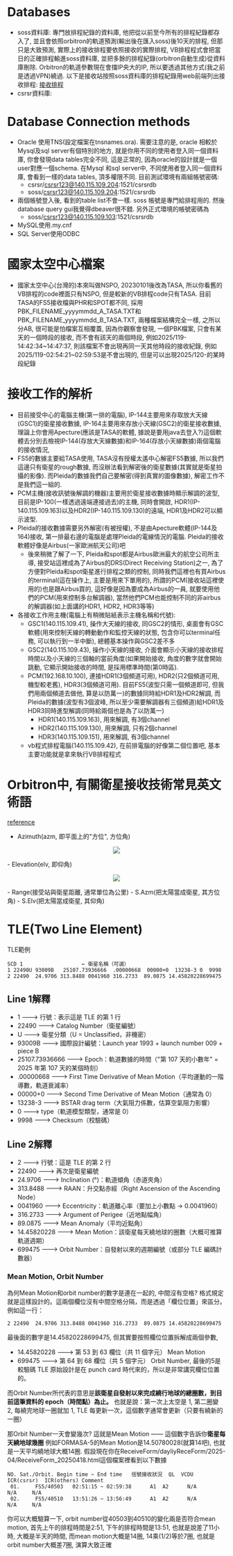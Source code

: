 # Databases
  - soss資料庫: 專門放排程紀錄的資料庫, 他把從以前至今所有的排程紀錄都存入了, 並且會依照orbitron的軌道預測(輸出後在匯入soss)後10天的排程, 但那只是大致預測, 實際上的接收排程要依照接收的實際排程, VB排程程式會把當日的正確排程輸進soss資料庫, 並把多餘的排程紀錄(orbitron自動生成)從資料庫刪除. Orbitron的軌道參數現在會擋IP央大的IP, 所以要透過其他方式(我之前是透過VPN)繞過.  以下是接收站按照soss資料庫的排程紀錄用web前端列出接收排程: [接收排程](http://140.115.109.136/Web/Schedule/Default.aspx)
  - csrsr資料庫:

# Database Connection methods
  - Oracle 使用TNS(設定檔案在tnsnames.ora). 需要注意的是, oracle 相較於Mysql及sql server有個特別的地方, 就是你用不同的使用者登入同一個資料庫, 你會發現data tables完全不同, 這是正常的, 因為oracle的設計就是一個user對應一個schema. 在Mysql 和sql server中, 不同使用者登入同一個資料庫, 會看到一樣的data tables, 頂多權限不同. 目前測試環境有兩組帳號密碼: 
    - csrsr/csrsr123@140.115.109.204:1521/csrsrdb 
    - soss/csrsr123@140.115.109.204:1521/csrsrdb 
  - 兩個帳號登入後, 看到的table list不會一樣. soss 帳號是專門給排程用的. 然後database query gui我覺得dbeaver很不錯. 另外正式環境的帳號密碼為
    - soss/csrsr123@140.115.109.103:1521/csrsrdb
  - MySQL使用.my.cnf
  - SQL Server使用ODBC

# 國家太空中心檔案
  - 國家太空中心(台灣的)本來叫做NSPO, 20230101後改為TASA, 所以你看舊的VB排程的code裡面只有NSPO, 但是較新的VB排程code只有TASA.  目前TASA的FS5接收檔與PHR和SPOT都不同, 採用PBK_FILENAME_yyyymmdd_A_TASA.TXT和PBK_FILENAME_yyyymmdd_B_TASA.TXT, 兩種檔案結構完全一樣, 之所以分AB, 很可能是怕檔案互相覆蓋, 因為你觀察會發現, 一個PBK檔案, 只會有某天的一個時段的接收, 而不會有該天的兩個時段, 例如2025/119-14:42:34~14:47:37, 則該檔案不會出現再同一天其他時段的接收紀錄, 例如2025/119-02:54:21~02:59:53是不會出現的, 但是可以出現2025/120-的某時段紀錄

# 接收工作的解析
  - 目前接受中心的電腦主機(第一排的電腦), IP-144主要用來存取放大天線(GSC1)的衛星接收數據, IP-164主要用來存放小天線(GSC2)的衛星接收數據, 理論上你會用Apecture(應該是TASA的軟體, 據說是要用java去登入?)這個軟體去分別去檢視IP-144(存放大天線數據)和IP-164(存放小天線數據)兩個電腦的接收情況, 
  - FS5的數據主要給TASA使用, TASA沒有授權太遙中心解密FS5數據, 所以我們這邊只有衛星的rough數據, 而沒辦法看到解密後的衛星數據(其實就是衛星拍攝的影像). 而Pleida的數據我們自己要解密(得到真實的圖像數據), 解密工作不是我們這一組的.
  - PCM主機(接收訊號後解調的機器)主要用於衛星接收數據時顯示解調的波型, 目前是IP-100(一樣透過遠端連接過去)的主機, 同時會開啟, HDR1(IP-140.115.109.163)以及HDR2(IP-140.115.109.130)的遠端, HDR1及HDR2可以顯示波型.
  - Pleida的接收數據需要另外解密(有被授權), 不是由Apecture軟體(IP-144及164)接收, 第一排最右邊的電腦是處理Pleida的電線情況的電腦. Pleida的接收軟體好像是Airbus(一家歐洲航天公司)吧
    - 後來稍微了解了一下, Pleida和spot都是Airbus歐洲最大的航空公司所主導, 接受站這裡成為了Airbus的DRS(Direct Receiving Station)之一, 為了方便對Pleida和spot衛星進行排程之類的控制, 同時我們這裡也有買Airbus的terminal(這在操作上, 主要是用來下單用的), 所謂的PCM(接收站這裡使用的)也是跟Airbus買的, 這好像是因為要成為Airbus的一員, 就要使用他們的PCM(用來控制多台解調器), 當然他們PCM也能控制不同的非airbus的解調器(如上面講的HDR1, HDR2, HDR3等等) 
  - 各接收工作用主機(電腦上有稍微貼紙表示主機名稱和代號): 
    - GSC1(140.115.109.41), 操作大天線的接收, 同GSC2的情形, 桌面會有GSC軟體(用來控制天線的轉動動作和監控天線的狀態, 包含你可以terminal任務, 可以執行到一半中斷), 總體基本操作與GSC2差不多
    - GSC2(140.115.109.43), 操作小天線的接收, 介面會顯示小天線的接收排程時間以及小天線的三個軸的當前角度(如果開始接收, 角度的數字就會開始跳動, 它顯示開始接收的時間, 是採用標準時間(第0時區). 
    - PCM(192.168.10.100), 連接HDR1(3個頻道可用), HDR2(只2個頻道可用, 機型較老舊), HDR3(3個頻道可用).   目前FS5(波型只需一個頻道即可, 但我們用兩個頻道去做他, 算是以防萬一)的數據同時給HDR1及HDR2解調, 而Pleida的數據(波型有3個波峰, 所以至少需要解調器有三個頻道)給HDR1及HDR3同時進型解調(同時給兩個也是為了以防萬一)
      - HDR1(140.115.109.163), 用來解調, 有3個channel
      - HDR2(140.115.109.130), 用來解調, 只有2個channel
      - HDR3(140.115.109.151), 用來解調, 有3個channel
    - vb程式排程電腦(140.115.109.42), 在前排電腦的好像第二個位置吧, 基本主要功能就是拿來執行VB排程程式


# Orbitron中, 有關衛星接收技術常見英文術語 
  [reference](https://tieba.baidu.com/p/771066249)
  - Azimuth(azm, 即平面上的"方位", 方位角)
<p align="center">
  <img src="Azimuth.png"/>
</p>
  - Elevation(elv, 即仰角)
<p align="center">
  <img src="Example-of-an-Elevation-mask-along-the-azimuth.png"/>
</p>
  - Range(接受站與衛星距離, 通常單位為公里)
  - S.Azm(把太陽當成衛星, 其方位角)
  - S.Elv(把太陽當成衛星, 其仰角)

# TLE(Two Line Element)
TLE範例
```
SCD 1                   ← 衛星名稱（可選）
1 22490U 93009B   25107.73936666  .00000668  00000+0  13238-3 0  9998
2 22490  24.9706 313.8488 0041960 316.2733  89.0875 14.45820228699475
```
## Line 1解釋
  - 1  --->	行號：表示這是 TLE 的第 1 行
  - 22490 ---> Catalog Number（衛星編號）
  - U ---> 衛星分類（U = Unclassified，非機密）
  - 93009B ---> 國際設計編號：Launch year 1993 + launch number 009 + piece B
  - 25107.73936666 ---> Epoch：軌道數據的時間（"第 107 天的小數年" = 2025 年第 107 天的某個時刻）
  - .00000668 ---> First Time Derivative of Mean Motion（平均運動的一階導數，軌道衰減率）
  - 00000+0	---> Second Time Derivative of Mean Motion（通常為 0）
  - 13238-3	---> BSTAR drag term（大氣阻力係數，估算空氣阻力影響）
  - 0 ---> type（軌道模型類型，通常是 0）
  - 9998 ---> Checksum（校驗碼）
## Line 2解釋
  - 2 ---> 行號：這是 TLE 的第 2 行
  - 22490 ---> 再次是衛星編號
  - 24.9706	---> Inclination (°)：軌道傾角（赤道夾角）
  - 313.8488 ---> RAAN：升交點赤經（Right Ascension of the Ascending Node）
  - 0041960	---> Eccentricity：軌道離心率（要加上小數點 → 0.0041960）
  - 316.2733 ---> Argument of Perigee（近地點幅角）
  - 89.0875	---> Mean Anomaly（平均近點角）
  - 14.45820228	---> Mean Motion：該衛星每天繞地球的圈數（大概可推算軌道週期）
  - 699475 ---> Orbit Number：自發射以來的週期編號（或部分 TLE 編碼計數器）
### Mean Motion, Orbit Number
  為何Mean Motion和orbit number的數字是連在一起的, 中間沒有空格? 格式規定就是這樣設計的。這兩個欄位沒有中間空格分隔，而是透過「欄位位置」來區分。
  例如這一行：
```
2 22490  24.9706 313.8488 0041960 316.2733  89.0875 14.45820228699475
```
  最後面的數字是14.45820228699475, 但其實要按照欄位位置拆解成兩個參數, 
  - 14.45820228	---> 第 53 到 63 欄位（共 11 個字元）	Mean Motion
  - 699475 ---> 第 64 到 68 欄位（共 5 個字元）	Orbit Number, 最後的5是較驗碼
  TLE 原始設計是在 punch card 時代來的，所以是非常講究欄位位置的。

  而Orbit Number所代表的意思是**該衛星自發射以來完成繞行地球的總圈數，到目前這筆資料的 epoch（時間點）為止。** 也就是說：第一次上太空是 1, 第二圈變 2, 每繞完地球一圈就加 1, TLE 每更新一次，這個數字通常會更新（只要有繞新的一圈）

  那Orbit Number一天會變幾次? 這就是Mean Motion —— 這個數字告訴你**衛星每天繞地球幾圈**
  例如FORMASA-5的Mean Motion是14.50780028(就算14吧), 也就是一天平均繞地球大概14圈. 假設現在你在ReceiveForm/dayliyReceForm/2025-04/ReceiveForm_20250418.html這個檔案裡看到以下數據
```
NO.	Sat./Orbit.	Begin time ~ End time	信號接收狀況	QL	VCDU	ICR(csrsr)	ICR(others)	Comment
 01.	 FS5/40503	 02:51:15 ~ 02:59:38	  A1  A2	  N/A	 	  N/A	  N/A	 
 02.	 FS5/40510	 13:51:26 ~ 13:56:49	  A1  A2	  N/A	 	  N/A	  N/A	
``` 
  你可以大概驗算一下, orbit number從40503到40510的變化兩是否符合mean motion, 首先上午的排程時間是2:51, 下午的排程時間是13:51, 也就是說差了11小時, 大概是半天的時間, 而mean motion大概是14圈, 14乘(1/2)等於7圈, 也就是orbit number大概差7圈, 演算大致正確



